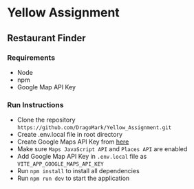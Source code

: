 # Yellow Assignment

## Restaurant Finder

### Requirements

- Node
- npm
- Google Map API Key

### Run Instructions

- Clone the repository `https://github.com/DragoMark/Yellow_Assignment.git`
- Create .env.local file in root directory
- Create Google Maps API Key from [here](https://developers.google.com/maps/documentation/javascript/get-api-key)
- Make sure `Maps JavaScript API` and `Places API` are enabled
- Add Google Map API Key in `.env.local` file as `VITE_APP_GOOGLE_MAPS_API_KEY`
- Run `npm install` to install all dependencies
- Run `npm run dev` to start the application


